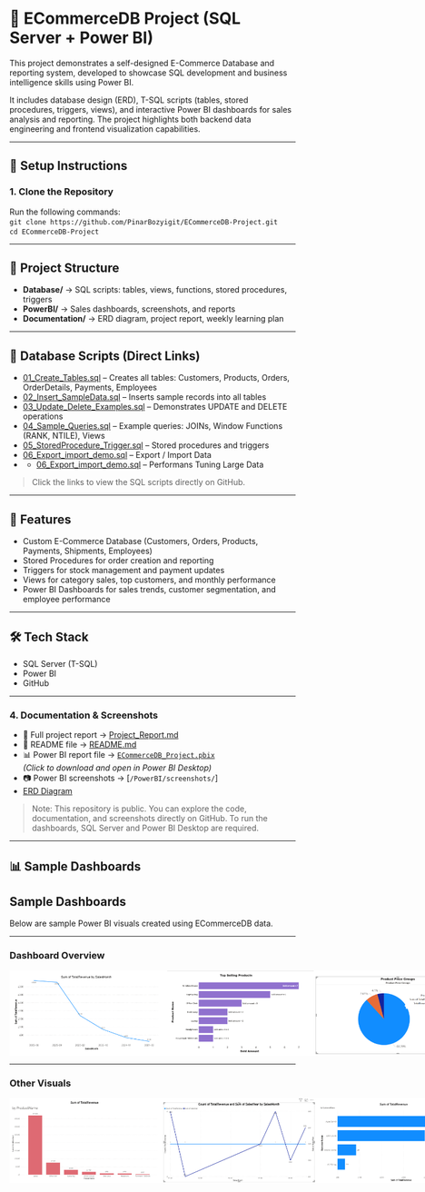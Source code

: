 # 🛒 ECommerceDB Project (SQL Server + Power BI)

This project demonstrates a self-designed E-Commerce Database and reporting system, 
developed to showcase SQL development and business intelligence skills using Power BI. 

It includes database design (ERD), T-SQL scripts (tables, stored procedures, triggers, views), 
and interactive Power BI dashboards for sales analysis and reporting. 
The project highlights both backend data engineering and frontend visualization capabilities.

---

## 🚀 Setup Instructions  
### 1. Clone the Repository  
Run the following commands:  
`git clone https://github.com/PinarBozyigit/ECommerceDB-Project.git`  
`cd ECommerceDB-Project`

---

## 📂 Project Structure

- **Database/** → SQL scripts: tables, views, functions, stored procedures, triggers  
- **PowerBI/** → Sales dashboards, screenshots, and reports  
- **Documentation/** → ERD diagram, project report, weekly learning plan  

---

## 📂 Database Scripts (Direct Links)

- [01_Create_Tables.sql](Database/01_Create_Tables.sql) – Creates all tables: Customers, Products, Orders, OrderDetails, Payments, Employees  
- [02_Insert_SampleData.sql](Database/02_Insert_SampleData.sql) – Inserts sample records into all tables  
- [03_Update_Delete_Examples.sql](Database/03_Update_Delete_Examples.sql) – Demonstrates UPDATE and DELETE operations  
- [04_Sample_Queries.sql](Database/04_Sample_Queries.sql) – Example queries: JOINs, Window Functions (RANK, NTILE), Views  
- [05_StoredProcedure_Trigger.sql](Database/05_StoredProcedure_Trigger.sql) – Stored procedures and triggers  
- [06_Export_import_demo.sql](Database/06_Export_import_demo.sql) – Export / Import Data
- - [06_Export_import_demo.sql](Database/07_Performance_tuning_large_data.sql) – Performans Tuning Large Data
> Click the links to view the SQL scripts directly on GitHub.

---

## 🔹 Features

- Custom E-Commerce Database (Customers, Orders, Products, Payments, Shipments, Employees)  
- Stored Procedures for order creation and reporting  
- Triggers for stock management and payment updates  
- Views for category sales, top customers, and monthly performance  
- Power BI Dashboards for sales trends, customer segmentation, and employee performance  

---

## 🛠️ Tech Stack

- SQL Server (T-SQL)  
- Power BI  
- GitHub  

---

### 4. Documentation & Screenshots  
- 📄 Full project report → [Project_Report.md](Project_Report.md)  
- 📝 README file → [README.md](README.md)
- 📊 Power BI report file → [`ECommerceDB_Project.pbix`](PowerBI/ECommerceDB_Project.pbix)  
  *(Click to download and open in Power BI Desktop)*
- 📷 Power BI screenshots → [`/PowerBI/screenshots/`]
- [ERD Diagram](Documentation/ERD_Diagram.png)


> Note: This repository is public. You can explore the code, documentation, and screenshots directly on GitHub. To run the dashboards, SQL Server and Power BI Desktop are required.

---

## 📊 Sample Dashboards

## Sample Dashboards

Below are sample Power BI visuals created using ECommerceDB data.

---

### Dashboard Overview

<div style="display: flex; justify-content: space-between;">
  <img src="https://github.com/PinarBozyigit/ECommerceDB-Project/blob/main/PowerBI/screenshots/MonthlySalesTrend.png" width="300" height="150"/>
  <img src="https://github.com/PinarBozyigit/ECommerceDB-Project/blob/main/PowerBI/screenshots/TopSellingProducts.png" width="300" height="150"/>
  <img src="https://github.com/PinarBozyigit/ECommerceDB-Project/blob/main/PowerBI/screenshots/ProductPriceGroups.png" width="300" height="150"/>
</div>

---

### Other Visuals

<div style="display: flex; justify-content: space-between;">
  <img src="https://github.com/PinarBozyigit/ECommerceDB-Project/blob/main/PowerBI/screenshots/SumTotalAvenue.png" width="300" height="150"/>
  <img src="https://github.com/PinarBozyigit/ECommerceDB-Project/blob/main/PowerBI/screenshots/CountOfTotalRevenue.png" width="300" height="150"/>
  <img src="https://github.com/PinarBozyigit/ECommerceDB-Project/blob/main/PowerBI/screenshots/TopCustomersbyRevenue.png" width="300" height="150"/>
</div>





